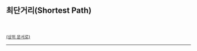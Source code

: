 ## 최단거리(Shortest Path)

<br>

<sup>[(상위 문서로)](https://github.com/SISALGO/JS-ThinkStack/tree/main/inseong-so)</sup>

<hr>
<br>